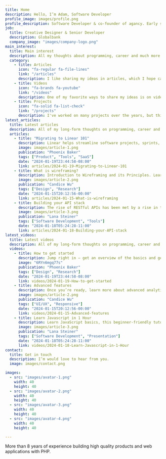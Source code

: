 ```yaml
---
title: Home
description: Hello, I’m Adam, Software Developer
profile_image: images/profile.png
profile_description: Software Developer & co-founder of agancy. Early staff at Spotify and Amazon.
job:
  title: Creative Designer & Senior Developer
  description: Globalbank
  company_image: "images/company-logo.png"
main_interest:
  title: Main interest
  description: All my thoughts about programming, career and much more. Collected in chronological order in the form of articles, video tutorials and talks.
  category:
    - title: Articles
      icon: "fa-regular fa-file-lines"
      link: "/articles"
      description: I like sharing my ideas in articles, which I hope can provide inspiration or information to those who need it or readers.
    - title: Videos
      icon: "fa-brands fa-youtube"
      link: "/videos"
      description: One of my favorite ways to share my ideas is on video, where there is more communication bandwidth than in writing.
    - title: Projects
      icon: "fa-solid fa-list-check"
      link: "/projects"
      description: I've worked on many projects over the years, but this is the one I'm most proud of. Many of them are open source.
latest_articles:
  title: Latest articles
  description: All of my long-form thoughts on programming, career and more.
  articles:
    - title: "Migrating to Linear 101"
      description: Linear helps streamline software projects, sprints, tasks, and bug tracking. Here’s how to get started.
      image: images/article-1.png
      publication: "Phoenix Baker"
      tags: ["Product", "Tools", "SaaS"]
      date: "2024-01-19T23:44:58-08:00"
      link: articles/2024-01-19-Migrating-to-Linear-101
    - title: What is wireframing?
      description: Introduction to Wireframing and its Principles. Learn from the best in the industry.
      image: images/article-2.png
      publication: "Candice Wu"
      tags: ["Design", "Research"]
      date: "2024-01-15T20:12:56-00:00"
      link: articles/2024-01-15-What-is-wireframing
    - title: Building your API stack
      description: The rise of RESTful APIs has been met by a rise in tools for creating, testing, and managing them.
      image: images/article-3.png
      publication: "Lana Steiner"
      tags: ["Software Development", "Tools"]
      date: "2024-01-18T05:24:28-11:00"
      link: articles/2024-01-18-Building-your-API-stack
latest_videos:
  title: Latest videos
  description: All of my long-form thoughts on programming, career and more.
  videos:
    - title: How to get started
      description: Jump right in — get an overview of the basics and get started on building.
      image: "6RYn6mgq77s"
      publication: "Phoenix Baker"
      tags: ["Design", "Research"]
      date: "2024-01-19T23:44:58-08:00"
      link: videos/2024-01-19-How-to-get-started
    - title: Advanced features
      description: Once you’re ready, learn more about advanced analytics, features and shortcuts.
      image: images/article-2.png
      publication: "Candice Wu"
      tags: ["UI/UX", "Responsive"]
      date: "2024-01-15T20:12:56-00:00"
      link: videos/2024-01-15-Advanced-features
    - title: Learn Javascript in 1 Hour
      description: Learn JavaScript basics, this beginner-friendly tutorial you need to start coding.
      image: images/article-3.png
      publication: "Lana Steiner"
      tags: ["Software Development", "Presentation"]
      date: "2024-01-18T05:24:28-11:00"
      link: videos/2024-01-18-Learn-Javascript-in-1-Hour
contact:
  title: Get in touch
  description: I’m would love to hear from you.
  image: images/contact.png

images:
  - src: "images/avatar-1.png"
    width: 40
    height: 40
  - src: "images/avatar-2.png"
    width: 40
    height: 40
  - src: "images/avatar-3.png"
    width: 40
    height: 40
  - src: "images/avatar-4.png"
    width: 40
    height: 40

---
```

More than 8 years of experience building high quality products and web applications with PHP.
